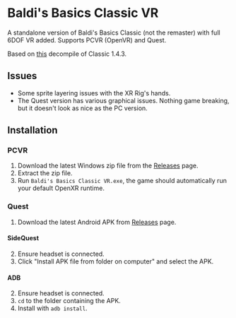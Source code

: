 # Baldi's Basics Classic VR

A standalone version of Baldi's Basics Classic (not the remaster) with full 6DOF VR added. Supports PCVR (OpenVR) and Quest.

Based on [this](https://porkypowers.itch.io/baldi-open-source-classic-party) decompile of Classic 1.4.3.

## Issues
- Some sprite layering issues with the XR Rig's hands.
- The Quest version has various graphical issues. Nothing game breaking, but it doesn't look as nice as the PC version.

## Installation
### PCVR
1) Download the latest Windows zip file from the [Releases](https://github.com/hanabira-mitsu/bbvr/releases/latest) page.
2) Extract the zip file.
3) Run `Baldi's Basics Classic VR.exe`, the game should automatically run your default OpenXR runtime. 

### Quest
1) Download the latest Android APK from [Releases](https://github.com/hanabira-mitsu/bbvr/releases/latest) page.
   
#### SideQuest
2) Ensure headset is connected.
3) Click "Install APK file from folder on computer" and select the APK.

#### ADB
2) Ensure headset is connected.
3) `cd` to the folder containing the APK.
4) Install with `adb install`.

